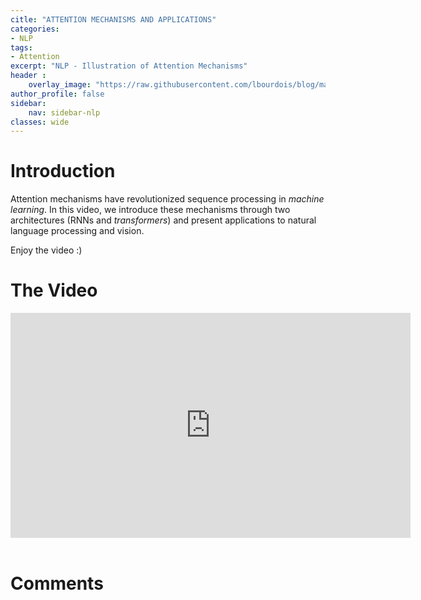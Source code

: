 ```yaml
---
citle: "ATTENTION MECHANISMS AND APPLICATIONS"
categories:
- NLP
tags:
- Attention
excerpt: "NLP - Illustration of Attention Mechanisms"
header :
    overlay_image: "https://raw.githubusercontent.com/lbourdois/blog/master/assets/images/NLP_radom_blog.png"
author_profile: false
sidebar:
    nav: sidebar-nlp
classes: wide
---
```

# Introduction
Attention mechanisms have revolutionized sequence processing in *machine learning*. In this video, we introduce these mechanisms through two architectures (RNNs and *transformers*) and present applications to natural language processing and vision. 

Enjoy the video :)

# The Video
<iframe width="640" height="360" src="https://www.youtube-nocookie.com/embed/rZGJJtYA4xs" frameborder="0" allowfullscreen></iframe>
<br><br>

# Comments
<script src="https://utteranc.es/client.js"
        repo="catie-aq/blog-vaniila"
        issue-term="pathname"
        label="[Commentaires]"
        theme="github-dark"
        crossorigin="anonymous"
        async>
</script>
